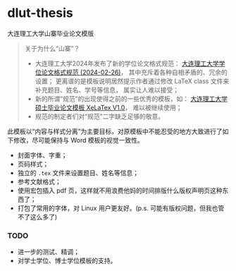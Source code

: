 # dlut-thesis

大连理工大学山寨毕业论文模版

> 关于为什么“山寨”？
>
> * 大连理工大学2024年发布了新的学位论文格式规范：
[大连理工大学学位论文格式规范 (2024-02-26)](https://gs.dlut.edu.cn/info/1210/13916.htm)，
其中充斥着各种自相矛盾的、冗余的设置；
更离谱的是模板说明居然提示作者通过修改 LaTeX class 文件来补充题目、姓名、学号等信息，
属实让人难以接受；
> * 新的所谓“规范”的出现使得之前的一些优秀的模板，如：
[大连理工大学硕士毕业论文模板 XeLaTex V1.0](https://cn.overleaf.com/latex/templates/da-lian-li-gong-da-xue-shuo-shi-bi-ye-lun-wen-mo-ban-xelatex-v1-dot-0/mswbqtxykdff)，
难以被继续使用；
> * 规范的制定者们对“规范”二字缺乏足够的敬意。

此模板以“内容与样式分离”为主要目标，对原模板中不能忍受的地方大致进行了如下修改，尽可能保持与 Word 模板的视觉一致性。

* 封面字体、字重；
* 页码样式；
* 独立的 `.tex` 文件来设置题目、姓名等信息；
* 参考文献格式；
* 使用宏包插入 pdf 页，这样就不用浪费他妈的时间排版什么版权声明页这种东西了；
* 打包了常用的字体，对 Linux 用户更友好。(p.s. 可能有版权问题，但我也管不了这么多了)

### TODO

* 进一步的测试、精调；
* 对学士学位、博士学位模板的支持。
